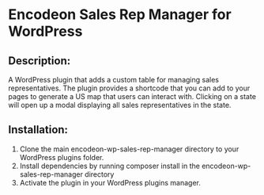 # Encodeon Sales Rep Manager for WordPress

## Description:
A WordPress plugin that adds a custom table for managing sales representatives. The plugin provides a shortcode that you can add to your pages to generate a US map that users can interact with. Clicking on a state will open up a modal displaying all sales representatives in the state.

## Installation:
1. Clone the main encodeon-wp-sales-rep-manager directory to your WordPress plugins folder.
2. Install dependencies by running composer install in the encodeon-wp-sales-rep-manager directory
3. Activate the plugin in your WordPress plugins manager.
